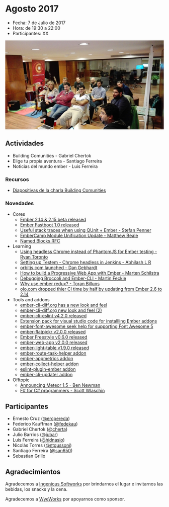 # Agosto 2017

* Fecha: 7 de Julio de 2017
* Hora: de 19:30 a 22:00
* Participantes: XX

![photo](./photo.jpg)

## Actividades

* Building Comunities - Gabriel Chertok
* Elige tu propia aventura - Santiago Ferreira
* Noticias del mundo ember - Luis Ferreira

### Recursos
* [Diapositivas de la charla Building Comunities](https://www.slideshare.net/cherta/building-communities-78791307)

### Novedades

* Cores
  * [Ember 2.14 & 2.15 beta released](https://emberjs.com/blog/2017/07/06/ember-2-14-released.html)
  * [Ember Fastboot 1.0 released](https://emberjs.com/blog/2017/07/19/ember-fastboot-1-0-release.html)
  * [Useful stack traces when using QUnit + Ember - Stefan Penner](https://twitter.com/stefanpenner/status/888065452374544384)
  * [EmberCamp Module Unification Update - Matthew Beale](https://madhatted.com/2017/7/12/embercamp-module-unification-update)
  * [Named Blocks RFC](https://twitter.com/machty/status/886924546372231168)
* Learning
  * [Using headless Chrome instead of PhantomJS for Ember testing - Ryan Toronto](https://embermap.com/notes/59-ember-tests-with-headless-chrome)
  * [Setting up Testem - Chrome headless in Jenkins - Abhilash L R](https://medium.com/@abhilashlr/setting-up-testem-chrome-headless-in-jenkins-332af4328ece)
  * [orbitjs.com launched - Dan Gebhardt](https://twitter.com/dgeb/status/887094551084769280)
  * [How to build a Progressive Web App with Ember - Marten Schilstra](https://dockyard.com/blog/2017/07/20/how-to-build-a-pwa-with-ember)
  * [Debugging Broccoli and Ember-CLI - Martin Feckie](https://mfeckie.github.io/Debugging-Broccoli-And-Ember/)
  * [Why use ember redux? - Toran Billups](https://twitter.com/toranb/status/893076201631252480)
  * [olo.com dropped thier CI time by half by updating from Ember 2.6 to 2.14](https://twitter.com/jasonlaster11/status/893515564265746432)
* Tools and addons
  * [ember-cli-diff.org has a new look and feel](https://twitter.com/marpo60/status/888566167354343424)
  * [ember-cli-diff.org new look and feel (2)](https://twitter.com/marpo60/status/888566167354343424)
  * [ember-cli-eslint v4.2.0 released](https://twitter.com/TobiasBieniek/status/887785120459104256)
  * [Extension pack for visual studio code for installling Ember addons](https://twitter.com/_tsauer/status/885853391439753220)
  * [ember-font-awesome seek help for supporting Font Awesome 5](https://twitter.com/buschtoens/status/882625940181975040)
  * [ember-flatpickr v2.0.0 released](https://twitter.com/shipshapecode/status/887695060535521281)
  * [Ember Freestyle v0.6.0 released](https://twitter.com/chrislopresto/status/884197023410421760)
  * [ember-web-app v2.0.0 released](https://twitter.com/san650/status/883688728308404229)
  * [ember-light-table v1.9.0 released](https://twitter.com/buschtoens/status/883232564328230912)
  * [ember-route-task-helper addon](https://twitter.com/buschtoens/status/893975508333056000)
  * [ember-appmetrics addon](https://github.com/gokatz/ember-appmetrics)
  * [ember-collect-helper addon](https://twitter.com/buschtoens/status/887654047410520065)
  * [eslint-plugin-ember addon](https://github.com/ember-cli/eslint-plugin-ember)
  * [ember-cli-updater addon](https://github.com/mvdwg/ember-cli-updater)
* Offtopic
  * [Announcing Meteor 1.5 - Ben Newman](https://blog.meteor.com/announcing-meteor-1-5-b82be66571bb)
  * [F# for C# programmers - Scott Wlaschin](https://twitter.com/ScottWlaschin/status/882678520132120577)

## Participantes

* Ernesto Cruz ([@ercpereda](https://github.com/ercpereda))
* Federico Kauffman ([@fedekau](https://github.com/fedekau))
* Gabriel Chertok ([@cherta](https://github.com/cherta))
* Julio Barrios ([@jubar](https://github.com/jubar))
* Luis Ferreira ([@hidnasio](https://github.com/hidnasio))
* Nicolás Torres ([@ntgussoni](https://github.com/ntgussoni))
* Santiago Ferreira ([@san650](https://github.com/san650))
* Sebastian Grillo

## Agradecimientos

Agradecemos a [Ingenious Softworks](http://www.ingsw.com/) por brindarnos el lugar e
invitarnos las bebidas, los snacks y la cena.

Agradecemos a [WyeWorks](https://wyeworks.com/) por apoyarnos como sponsor.
